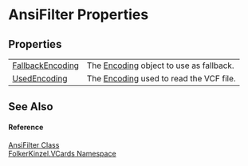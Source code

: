 # AnsiFilter Properties




## Properties
<table>
<tr>
<td><a href="c3ee99c7-756e-a6fe-4d50-fc0a95001912.md">FallbackEncoding</a></td>
<td>The <a href="https://learn.microsoft.com/dotnet/api/system.text.encoding" target="_blank" rel="noopener noreferrer">Encoding</a> object to use as fallback.</td></tr>
<tr>
<td><a href="c7ae4a5c-ff9b-1e2d-9de6-213198d954f2.md">UsedEncoding</a></td>
<td>The <a href="https://learn.microsoft.com/dotnet/api/system.text.encoding" target="_blank" rel="noopener noreferrer">Encoding</a> used to read the VCF file.</td></tr>
</table>

## See Also


#### Reference
<a href="ca4f9ae6-422e-3a83-0b64-fc82ba7c1b4a.md">AnsiFilter Class</a>  
<a href="67dce261-ab8f-dd0a-4c0c-bc2633c1719e.md">FolkerKinzel.VCards Namespace</a>  
